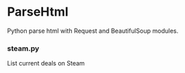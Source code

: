 # ParseHtml
Python parse html with Request and BeautifulSoup modules.

### steam.py
List current deals on Steam

